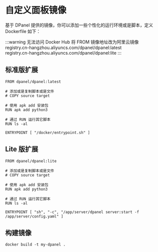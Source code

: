 # 自定义面板镜像

基于 DPanel 提供的镜像，你可以添加一些个性化的运行环境或是脚本，定义 Dockerfile 如下：

:::warning 无法访问 Docker Hub 将 FROM 镜像地址改为阿里云镜像 
registry.cn-hangzhou.aliyuncs.com/dpanel/dpanel:latest \
registry.cn-hangzhou.aliyuncs.com/dpanel/dpanel:lite
:::

## 标准版扩展

```
FROM dpanel/dpanel:latest

# 添加或是复制脚本或是文件
# COPY source target

# 使用 apk add 安装包
RUN apk add python3 

# 通过 RUN 运行其它脚本
RUN ls -al

ENTRYPOINT [ "/docker/entrypoint.sh" ]
```

## Lite 版扩展

```
FROM dpanel/dpanel:lite

# 添加或是复制脚本或是文件
# COPY source target

# 使用 apk add 安装包
RUN apk add python3 

# 通过 RUN 运行其它脚本
RUN ls -al

ENTRYPOINT [ "sh", "-c", "/app/server/dpanel server:start -f /app/server/config.yaml" ]
```

## 构建镜像

```
docker build -t my-dpanel .
```